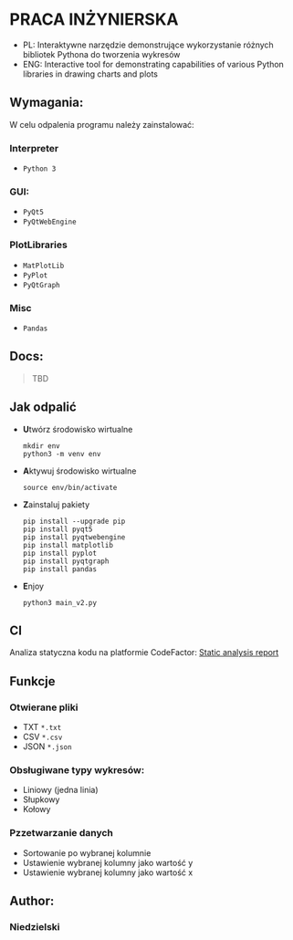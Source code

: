 # PRACA INŻYNIERSKA
* PL: Interaktywne narzędzie demonstrujące wykorzystanie różnych bibliotek Pythona do tworzenia wykresów
* ENG: Interactive tool for demonstrating capabilities of various Python libraries in drawing charts and plots

## Wymagania:
W celu odpalenia programu należy zainstalować:
### Interpreter
* `Python 3`
### GUI:
* `PyQt5`
* `PyQtWebEngine`
### PlotLibraries
* `MatPlotLib`
* `PyPlot`
* `PyQtGraph`
### Misc
* `Pandas`
## Docs:
>TBD

## Jak odpalić
* **U**twórz środowisko wirtualne
    ```
    mkdir env
    python3 -m venv env
    ```
* **A**ktywuj środowisko wirtualne
    ```
    source env/bin/activate
    ```
* **Z**ainstaluj pakiety
    ```
    pip install --upgrade pip
    pip install pyqt5
    pip install pyqtwebengine
    pip install matplotlib
    pip install pyplot
    pip install pyqtgraph
    pip install pandas
    ```
* **E**njoy
    ```
    python3 main_v2.py
    ```
    
## CI
Analiza statyczna kodu na platformie CodeFactor: [Static analysis report](https://www.codefactor.io/repository/github/marynarz/praca_inzynierska)

## Funkcje
### Otwierane pliki
* TXT ```*.txt```
* CSV ```*.csv```
* JSON ```*.json```

### Obsługiwane typy wykresów:
* Liniowy (jedna linia)
* Słupkowy
* Kołowy

### Pzzetwarzanie danych
* Sortowanie po wybranej kolumnie
* Ustawienie wybranej kolumny jako wartość y
* Ustawienie wybranej kolumny jako wartość x

## Author:
### Niedzielski
